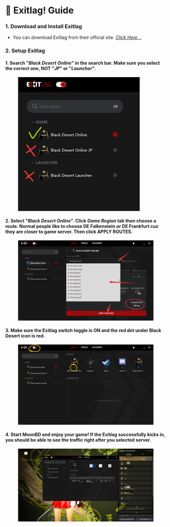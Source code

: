 # 📶 Exitlag! Guide

### 1. Download and Install Exitlag

* You can download Exitlag from their official site. [_Click Here_](https://www.exitlag.com/en/download)__

### 2. Setup Exitlag

#### 1. Search "_Black Desert Online_" in the search bar. Make sure you select the correct one, NOT "_JP_" or "_Launcher_".

<figure><img src="../.gitbook/assets/QQ截图20221120191500.png" alt=""><figcaption></figcaption></figure>

#### 2. Select "_Black Desert Online_". Click _**Game Region**_ tab then choose a route. Normal people like to choose **DE Falkenstein** or **DE Frankfurt** cuz they are closer to game server. Then click **APPLY ROUTES**.

<figure><img src="../.gitbook/assets/QQ截图20221120194514.png" alt=""><figcaption></figcaption></figure>

#### 3. Make sure the Exitlag switch toggle is ON and the red dot under Black Desert icon is red.

<figure><img src="../.gitbook/assets/QQ截图20221120194903.png" alt=""><figcaption></figcaption></figure>

#### 4. Start MoonBD and enjoy your game! If the Exitlag successfully kicks in, you should be able to see the traffic right after you selected server.

<figure><img src="../.gitbook/assets/QQ截图20221120195436.png" alt=""><figcaption></figcaption></figure>
